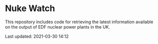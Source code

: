 # Nuke Watch

This repository includes code for retrieving the latest information available on the output of EDF nuclear power plants in the UK.

Last updated: 2021-03-30 14:12